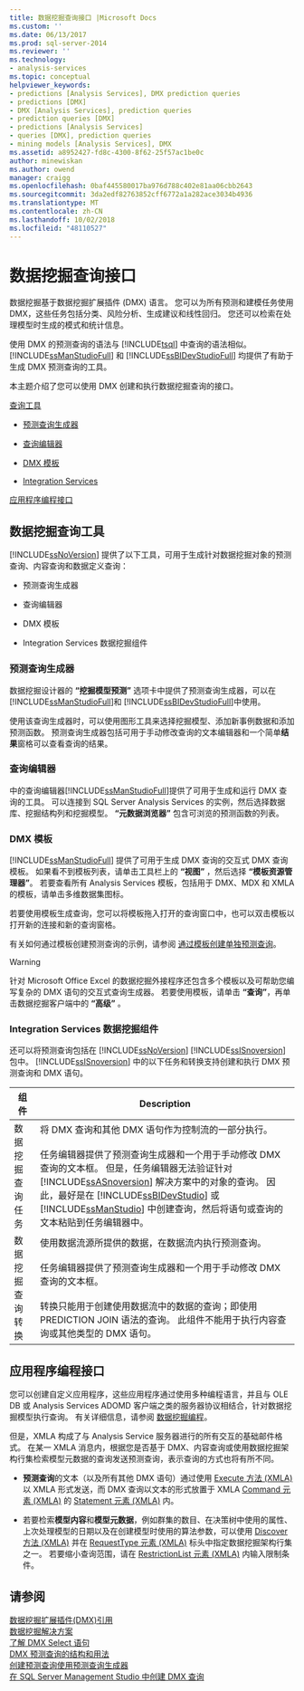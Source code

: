 ```yaml
---
title: 数据挖掘查询接口 |Microsoft Docs
ms.custom: ''
ms.date: 06/13/2017
ms.prod: sql-server-2014
ms.reviewer: ''
ms.technology:
- analysis-services
ms.topic: conceptual
helpviewer_keywords:
- predictions [Analysis Services], DMX prediction queries
- predictions [DMX]
- DMX [Analysis Services], prediction queries
- prediction queries [DMX]
- predictions [Analysis Services]
- queries [DMX], prediction queries
- mining models [Analysis Services], DMX
ms.assetid: a8952427-fd8c-4300-8f62-25f57ac1be0c
author: minewiskan
ms.author: owend
manager: craigg
ms.openlocfilehash: 0baf445580017ba976d788c402e81aa06cbb2643
ms.sourcegitcommit: 3da2edf82763852cff6772a1a282ace3034b4936
ms.translationtype: MT
ms.contentlocale: zh-CN
ms.lasthandoff: 10/02/2018
ms.locfileid: "48110527"
---
```

# <a name="data-mining-query-interfaces"></a>数据挖掘查询接口
  数据挖掘基于数据挖掘扩展插件 (DMX) 语言。 您可以为所有预测和建模任务使用 DMX，这些任务包括分类、风险分析、生成建议和线性回归。 您还可以检索在处理模型时生成的模式和统计信息。  
  
 使用 DMX 的预测查询的语法与 [!INCLUDE[tsql](../../includes/tsql-md.md)] 中查询的语法相似。 [!INCLUDE[ssManStudioFull](../../includes/ssmanstudiofull-md.md)] 和 [!INCLUDE[ssBIDevStudioFull](../../includes/ssbidevstudiofull-md.md)] 均提供了有助于生成 DMX 预测查询的工具。  
  
 本主题介绍了您可以使用 DMX 创建和执行数据挖掘查询的接口。  
  
 [查询工具](#bkmk_Tools)  
  
-   [预测查询生成器](#bkmk_Builder)  
  
-   [查询编辑器](#bkmk_QueryEditor)  
  
-   [DMX 模板](#bkmk_Templates)  
  
-   [Integration Services](#bkmk_SSIS)  
  
 [应用程序编程接口](#bkmk_API)  
  
##  <a name="bkmk_Tools"></a> 数据挖掘查询工具  
 [!INCLUDE[ssNoVersion](../../includes/ssnoversion-md.md)] 提供了以下工具，可用于生成针对数据挖掘对象的预测查询、内容查询和数据定义查询：  
  
-   预测查询生成器  
  
-   查询编辑器  
  
-   DMX 模板  
  
-   Integration Services 数据挖掘组件  
  
###  <a name="bkmk_Builder"></a> 预测查询生成器  
 数据挖掘设计器的 **“挖掘模型预测”** 选项卡中提供了预测查询生成器，可以在 [!INCLUDE[ssManStudioFull](../../includes/ssmanstudiofull-md.md)]和 [!INCLUDE[ssBIDevStudioFull](../../includes/ssbidevstudiofull-md.md)]中使用。  
  
 使用该查询生成器时，可以使用图形工具来选择挖掘模型、添加新事例数据和添加预测函数。 预测查询生成器包括可用于手动修改查询的文本编辑器和一个简单**结果**窗格可以查看查询的结果。  
  
###  <a name="bkmk_QueryEditor"></a> 查询编辑器  
 中的查询编辑器[!INCLUDE[ssManStudioFull](../../includes/ssmanstudiofull-md.md)]提供了可用于生成和运行 DMX 查询的工具。 可以连接到 SQL Server Analysis Services 的实例，然后选择数据库、挖掘结构列和挖掘模型。 **“元数据浏览器”** 包含可浏览的预测函数的列表。  
  
###  <a name="bkmk_Templates"></a> DMX 模板  
 [!INCLUDE[ssManStudioFull](../../includes/ssmanstudiofull-md.md)] 提供了可用于生成 DMX 查询的交互式 DMX 查询模板。 如果看不到模板列表，请单击工具栏上的 **“视图”** ，然后选择 **“模板资源管理器”**。 若要查看所有 Analysis Services 模板，包括用于 DMX、MDX 和 XMLA 的模板，请单击多维数据集图标。  
  
 若要使用模板生成查询，您可以将模板拖入打开的查询窗口中，也可以双击模板以打开新的连接和新的查询窗格。  
  
 有关如何通过模板创建预测查询的示例，请参阅 [通过模板创建单独预测查询](create-a-singleton-prediction-query-from-a-template.md)。  
  
> [!WARNING]  
>  针对 Microsoft Office Excel 的数据挖掘外接程序还包含多个模板以及可帮助您编写复杂的 DMX 语句的交互式查询生成器。 若要使用模板，请单击 **“查询”**，再单击数据挖掘客户端中的 **“高级”** 。  
  
###  <a name="bkmk_SSIS"></a> Integration Services 数据挖掘组件  
 还可以将预测查询包括在 [!INCLUDE[ssNoVersion](../../includes/ssnoversion-md.md)] [!INCLUDE[ssISnoversion](../../includes/ssisnoversion-md.md)] 包中。 [!INCLUDE[ssISnoversion](../../includes/ssisnoversion-md.md)] 中的以下任务和转换支持创建和执行 DMX 预测查询和 DMX 语句。  
  
|组件|Description|  
|---------------|-----------------|  
|数据挖掘查询任务|将 DMX 查询和其他 DMX 语句作为控制流的一部分执行。<br /><br /> 任务编辑器提供了预测查询生成器和一个用于手动修改 DMX 查询的文本框。 但是，任务编辑器无法验证针对 [!INCLUDE[ssASnoversion](../../includes/ssasnoversion-md.md)] 解决方案中的对象的查询。 因此，最好是在 [!INCLUDE[ssBIDevStudio](../../includes/ssbidevstudio-md.md)] 或 [!INCLUDE[ssManStudio](../../includes/ssmanstudio-md.md)] 中创建查询，然后将语句或查询的文本粘贴到任务编辑器中。|  
|数据挖掘查询转换|使用数据流源所提供的数据，在数据流内执行预测查询。<br /><br /> 任务编辑器提供了预测查询生成器和一个用于手动修改 DMX 查询的文本框。<br /><br /> 转换只能用于创建使用数据流中的数据的查询；即使用 PREDICTION JOIN 语法的查询。 此组件不能用于执行内容查询或其他类型的 DMX 语句。|  
  
##  <a name="bkmk_API"></a> 应用程序编程接口  
 您可以创建自定义应用程序，这些应用程序通过使用多种编程语言，并且与 OLE DB 或 Analysis Services ADOMD 客户端之类的服务器协议相结合，针对数据挖掘模型执行查询。 有关详细信息，请参阅 [数据挖掘编程](../dev-guide/data-mining-programming.md)。  
  
 但是，XMLA 构成了与 Analysis Service 服务器进行的所有交互的基础邮件格式。 在某一 XMLA 消息内，根据您是否基于 DMX、内容查询或使用数据挖掘架构行集检索模型元数据的查询发送预测查询，表示查询的方式也将有所不同。  
  
-   **预测查询**的文本（以及所有其他 DMX 语句）通过使用 [Execute 方法 (XMLA)](../xmla/xml-elements-methods-execute.md) 以 XMLA 形式发送，而 DMX 查询以文本的形式放置于 XMLA [Command 元素 (XMLA)](../xmla/xml-elements-properties/command-element-xmla.md) 的 [Statement 元素 (XMLA)](../xmla/xml-elements-commands/statement-element-xmla.md) 内。  
  
-   若要检索**模型内容**和**模型元数据**，例如群集的数目、在决策树中使用的属性、上次处理模型的日期以及在创建模型时使用的算法参数，可以使用 [Discover 方法 (XMLA)](../xmla/xml-elements-methods-discover.md) 并在 [RequestType 元素 (XMLA)](../xmla/xml-elements-properties/type-element-xmla.md) 标头中指定数据挖掘架构行集之一。 若要缩小查询范围，请在 [RestrictionList 元素 (XMLA)](../xmla/xml-elements-properties/restrictionlist-element-xmla.md) 内输入限制条件。  
  
## <a name="see-also"></a>请参阅  
 [数据挖掘扩展插件&#40;DMX&#41;引用](/sql/dmx/data-mining-extensions-dmx-reference)   
 [数据挖掘解决方案](data-mining-solutions.md)   
 [了解 DMX Select 语句](/sql/dmx/understanding-the-dmx-select-statement)   
 [DMX 预测查询的结构和用法](/sql/dmx/structure-and-usage-of-dmx-prediction-queries)   
 [创建预测查询使用预测查询生成器](create-a-prediction-query-using-the-prediction-query-builder.md)   
 [在 SQL Server Management Studio 中创建 DMX 查询](create-a-dmx-query-in-sql-server-management-studio.md)  
  
  
